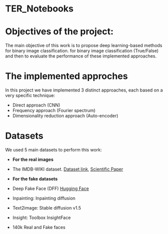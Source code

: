 # TER_Notebooks

# Objectives of the project:
The main objective of this work is to propose deep learning-based methods for binary image classification.
for binary image classification (True/False) and then to evaluate the performance of these implemented approaches.

# The implemented approches
In this project we have implemented 3 distinct approaches, each based on a very specific technique:

- Direct approach (CNN)
- Frequency approach (Fourier spectrum)
- Dimensionality reduction approach (Auto-encoder)

# Datasets
We used 5 main datasets to perform this work:

- **For the real images**
-  The IMDB-WIKI dataset. [Dataset link](https://data.vision.ee.ethz.ch/cvl/rrothe/imdb-wiki/static/wiki_crop.tar), [Scientific Paper](https://data.vision.ee.ethz.ch/cvl/rrothe/imdb-wiki/)

- **For the fake datasets**
- Deep Fake Face (DFF) [Hugging Face](https://huggingface.co/datasets/OpenRL/DeepFakeFace)
 - Inpainting: Inpainting diffusion []()
 - Text2image: Stable diffusion v1.5 []()
 - Insight: Toolbox InsightFace []()
 - 140k Real and Fake faces []()
